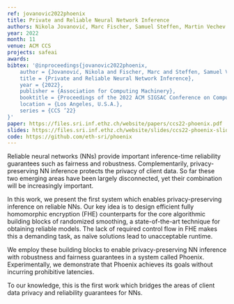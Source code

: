 ```yaml
---
ref: jovanovic2022phoenix
title: Private and Reliable Neural Network Inference
authors: Nikola Jovanović, Marc Fischer, Samuel Steffen, Martin Vechev
year: 2022
month: 11
venue: ACM CCS
projects: safeai
awards:
bibtex: '@inproceedings{jovanovic2022phoenix,
    author = {Jovanović, Nikola and Fischer, Marc and Steffen, Samuel Vechev, Martin},
    title = {Private and Reliable Neural Network Inference},
    year = {2022},
    publisher = {Association for Computing Machinery},
    booktitle = {Proceedings of the 2022 ACM SIGSAC Conference on Computer and Communications Security},
    location = {Los Angeles, U.S.A.},
    series = {CCS ’22}
}'
paper: https://files.sri.inf.ethz.ch/website/papers/ccs22-phoenix.pdf
slides: https://files.sri.inf.ethz.ch/website/slides/ccs22-phoenix-slides.pdf
code: https://github.com/eth-sri/phoenix
---
```


Reliable neural networks (NNs) provide important inference-time reliability guarantees such as fairness and robustness. Complementarily, privacy-preserving NN inference protects the privacy of client data. So far these two emerging areas have been largely disconnected, yet their combination will be increasingly important.

In this work, we present the first system which enables privacy-preserving inference on reliable NNs. Our key idea is to design efficient fully homomorphic encryption (FHE) counterparts for the core algorithmic building blocks of randomized smoothing, a state-of-the-art technique for obtaining reliable models. The lack of required control flow in FHE makes this a demanding task, as naïve solutions lead to unacceptable runtime.

We employ these building blocks to enable privacy-preserving NN inference with robustness and fairness guarantees in a system called Phoenix. Experimentally, we demonstrate that Phoenix achieves its goals without incurring prohibitive latencies.

To our knowledge, this is the first work which bridges the areas of client data privacy and reliability guarantees for NNs.
